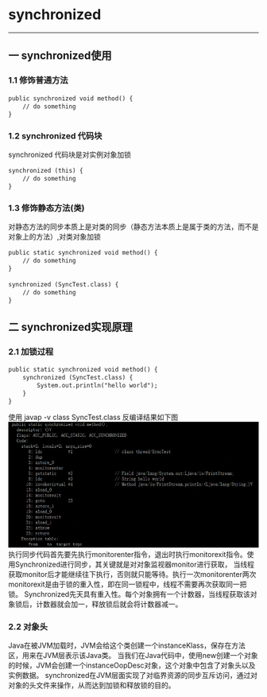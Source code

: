 # synchronized
---
## 一 synchronized使用
### 1.1 修饰普通方法
    public synchronized void method() {
        // do something
    }
    
### 1.2 synchronized 代码块
synchronized 代码块是对实例对象加锁

    synchronized (this) {
        // do something
    }      
### 1.3 修饰静态方法(类)  
对静态方法的同步本质上是对类的同步（静态方法本质上是属于类的方法，而不是对象上的方法）,对类对象加锁

    public static synchronized void method() {
        // do something
    }  
    
    synchronized (SyncTest.class) {
        // do something
    }      

## 二 synchronized实现原理
### 2.1 加锁过程

    public static synchronized void method() {
        synchronized (SyncTest.class) {
            System.out.println("hello world");
        }
    }
使用 javap -v class SyncTest.class 反编译结果如下图
![规则匹配](../../picture/thread/syncronized.PNG)
执行同步代码首先要先执行monitorenter指令，退出时执行monitorexit指令。使用Synchronized进行同步，其关键就是对对象监视器monitor进行获取，
当线程获取monitor后才能继续往下执行，否则就只能等待。执行一次monitorenter两次monitorexit是由于锁的重入性，即在同一锁程中，线程不需要再次获取同一把锁。
Synchronized先天具有重入性。每个对象拥有一个计数器，当线程获取该对象锁后，计数器就会加一，释放锁后就会将计数器减一。

### 2.2 对象头
Java在被JVM加载时，JVM会给这个类创建一个instanceKlass，保存在方法区，用来在JVM层表示该Java类。
当我们在Java代码中，使用new创建一个对象的时候，JVM会创建一个instanceOopDesc对象，这个对象中包含了对象头以及实例数据。
synchronized在JVM层面实现了对临界资源的同步互斥访问，通过对对象的头文件来操作，从而达到加锁和释放锁的目的。
